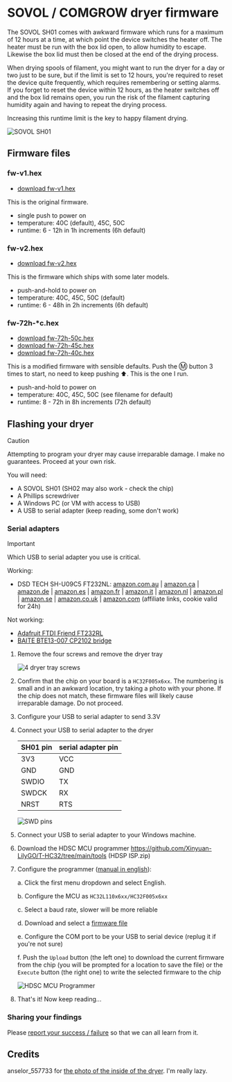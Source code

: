 # SOVOL / COMGROW dryer firmware

The SOVOL SH01 comes with awkward firmware which runs for a maximum of 12 hours at a time, at which point the device switches the heater off. The heater must be run with the box lid open, to allow humidity to escape. Likewise the box lid must then be closed at the end of the drying process.

When drying spools of filament, you might want to run the dryer for a day or two just to be sure, but if the limit is set to 12 hours, you're required to reset the device quite frequently, which requires remembering or setting alarms. If you forget to reset the device within 12 hours, as the heater switches off and the box lid remains open, you run the risk of the filament capturing humidity
again and having to repeat the drying process.

Increasing this runtime limit is the key to happy filament drying.

![SOVOL SH01](./sovol-sh01.jpg)

## Firmware files

### fw-v1.hex

* [download fw-v1.hex](./fw-v1.hex)

This is the original firmware.

* single push to power on
* temperature: 40C (default), 45C, 50C
* runtime: 6 - 12h in 1h increments (6h default)

### fw-v2.hex


* [download fw-v2.hex](./fw-v2.hex)

This is the firmware which ships with some later models.

* push-and-hold to power on
* temperature: 40C, 45C, 50C (default)
* runtime: 6 - 48h in 2h increments (6h default)

### fw-72h-*c.hex

* [download fw-72h-50c.hex](./fw-72h-50c.hex)
* [download fw-72h-45c.hex](./fw-72h-45c.hex)
* [download fw-72h-40c.hex](./fw-72h-40c.hex)

This is a modified firmware with sensible defaults. Push the Ⓜ️ button 3 times to start, no need to keep pushing ⬆️. This is the one I run.

* push-and-hold to power on
* temperature: 40C, 45C, 50C (see filename for default)
* runtime: 8 - 72h in 8h increments (72h default)

## Flashing your dryer

> [!CAUTION]
> Attempting to program your dryer may cause irreparable damage. I make no guarantees. Proceed at your own risk.

You will need:

* A SOVOL SH01 (SH02 may also work - check the chip)
* A Phillips screwdriver
* A Windows PC (or VM with access to USB)
* A USB to serial adapter (keep reading, some don't work)

### Serial adapters

> [!IMPORTANT]
> Which USB to serial adapter you use is critical.
>
> Working:
> * DSD TECH SH-U09C5 FT232NL:
> [amazon.com.au](https://amzn.to/3Puw7qN) |
> [amazon.ca](https://amzn.to/4fSzna0) |
> [amazon.de](https://amzn.to/4j7NfQK) |
> [amazon.es](https://amzn.to/40oVKj4) |
> [amazon.fr](https://amzn.to/3Wa2U8g) |
> [amazon.it](https://amzn.to/4gPVak8) |
> [amazon.nl](https://amzn.to/3BZ6hYX) |
> [amazon.pl](https://amzn.to/40qX1WJ) |
> [amazon.se](https://amzn.to/3PrbuMe) |
> [amazon.co.uk](https://amzn.to/40sdKsO) |
> [amazon.com](https://amzn.to/40t351c) (affiliate links, cookie valid for 24h)
>
> Not working:
> * [Adafruit FTDI Friend FT232RL](https://www.adafruit.com/product/284)
> * [BAITE BTE13-007 CP2102 bridge](https://www.taydaelectronics.com/datasheets/files/A-1991.pdf)


1. Remove the four screws and remove the dryer tray

	![4 dryer tray screws](./tray-screws.webp)

2. Confirm that the chip on your board is a `HC32F005x6xx`. The numbering is small and in an awkward location, try taking a photo with your phone. If the chip does not match, these firmware files will likely cause irreparable damage. Do not proceed.

3. Configure your USB to serial adapter to send 3.3V

4. Connect your USB to serial adapter to the dryer

	| SH01 pin | serial adapter pin |
	|----------|--------------------|
	| 3V3      | VCC                |
	| GND      | GND                |
	| SWDIO    | TX                 |
	| SWDCK    | RX                 |
	| NRST     | RTS                |

	![SWD pins](./swd-pins.jpg)

5. Connect your USB to serial adapter to your Windows machine.

6. Download the HDSC MCU programmer https://github.com/Xinyuan-LilyGO/T-HC32/tree/main/tools (HDSP ISP.zip)

7. Configure the programmer ([manual in english](./hdsc-mcu-programmer-manual-en.pdf)):

	a. Click the first menu dropdown and select English.

	b. Configure the MCU as `HC32L110x6xx/HC32F005x6xx`

	c. Select a baud rate, slower will be more reliable

	d. Download and select a [firmware file](#firmware%20files)

	e. Configure the COM port to be your USB to serial device (replug it if you're not sure)

	f. Push the `Upload` button (the left one) to download the current firmware from the chip (you will be prompted for a location to save the file) or the `Execute` button (the right one) to write the selected firmware to the chip

	![HDSC MCU Programmer](./hdsc-mcu-programmer.png)

8. That's it! Now keep reading...

### Sharing your findings

Please [report your success / failure](https://github.com/rcambrj/sovol-dryer-firmware/discussions/new?category=reports-of-success-failure&title=It+worked+/+didn't+work&body=*+Dryer+brand+%26%20model:%20eg.%20SOVOL%20SH01%0A*%20Chip%20identifier:%20eg%20HC32F005x6xx%0A*%20USB%20to%20serial%20adapter:%20eg.%20DSD%20TECH%20SH-U09C5) so that we can all learn from it.

## Credits

anselor_557733 for [the photo of the inside of the dryer](https://www.printables.com/model/734639-custom-insert-for-sovol-sh01-comgrow-filament-drye). I'm really lazy.